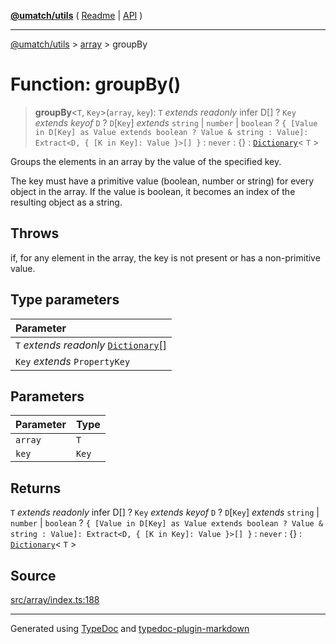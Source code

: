 [**@umatch/utils**](../../README.md) ( [Readme](../../README.md) \| [API](../../API.md) )

---

[@umatch/utils](../../API.md) > [array](../README.md) > groupBy

# Function: groupBy()

> **groupBy**\<`T`, `Key`\>(`array`, `key`): `T` _extends_ _readonly_ infer D[] ? `Key` _extends_ _keyof_ `D` ? `D`[`Key`] _extends_ `string` \| `number` \| `boolean` ? `{ [Value in D[Key] as Value extends boolean ? Value & string : Value]: Extract<D, { [K in Key]: Value }>[] }` : `never` : \{} : [`Dictionary`](../../index/type-aliases/type-alias.Dictionary.md)\< `T` \>

Groups the elements in an array by the value of the specified key.

The key must have a primitive value (boolean, number or string)
for every object in the array. If the value is boolean, it becomes
an index of the resulting object as a string.

## Throws

if, for any element in the array, the key is not present or has a non-primitive value.

## Type parameters

| Parameter                                                                                    |
| :------------------------------------------------------------------------------------------- |
| `T` _extends_ _readonly_ [`Dictionary`](../../index/type-aliases/type-alias.Dictionary.md)[] |
| `Key` _extends_ `PropertyKey`                                                                |

## Parameters

| Parameter | Type  |
| :-------- | :---- |
| `array`   | `T`   |
| `key`     | `Key` |

## Returns

`T` _extends_ _readonly_ infer D[] ? `Key` _extends_ _keyof_ `D` ? `D`[`Key`] _extends_ `string` \| `number` \| `boolean` ? `{ [Value in D[Key] as Value extends boolean ? Value & string : Value]: Extract<D, { [K in Key]: Value }>[] }` : `never` : \{} : [`Dictionary`](../../index/type-aliases/type-alias.Dictionary.md)\< `T` \>

## Source

[src/array/index.ts:188](https://github.com/umatch-oficial/utils/blob/51f6213/src/array/index.ts#L188)

---

Generated using [TypeDoc](https://typedoc.org/) and [typedoc-plugin-markdown](https://www.npmjs.com/package/typedoc-plugin-markdown)
